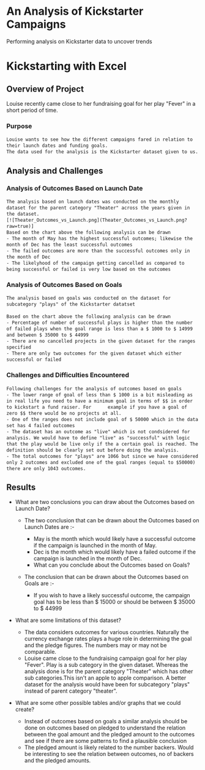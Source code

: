 # An Analysis of Kickstarter Campaigns
Performing analysis on Kickstarter data to uncover trends
# Kickstarting with Excel

## **Overview of Project**
   Louise recently came close to her fundraising goal for her play "Fever" in a short period of time.
   
### Purpose
    Louise wants to see how the different campaigns fared in relation to their launch dates and funding goals. 
    The data used for the analysis is the Kickstarter dataset given to us. 

## **Analysis and Challenges**

### Analysis of Outcomes Based on Launch Date
    The analysis based on launch dates was conducted on the monthly dataset for the parent category "Theater" across the years given in the dataset.
    [![Theater_Outcomes_vs_Launch.png](Theater_Outcomes_vs_Launch.png?raw=true)] 
    Based on the chart above the following analysis can be drawn
    - The month of May has the highest successful outcomes; likewise the month of Dec has the least successful outcomes
    - The failed outcomes are more than the successful outcomes only in the month of Dec  
    - The likelyhood of the campaign getting cancelled as compared to being successful or failed is very low based on the outcomes
    
### Analysis of Outcomes Based on Goals
    The analysis based on goals was conducted on the dataset for subcategory "plays" of the Kickstarter datatset
    
    Based on the chart above the following analysis can be drawn
    - Percentage of number of successful plays is higher than the number of failed plays when the goal range is less than a $ 1000 to $ 14999 and between $ 35000 to $ 44999
    - There are no cancelled projects in the given dataset for the ranges specified
    - There are only two outcomes for the given dataset which either successful or failed

### Challenges and Difficulties Encountered
   
    Following challenges for the analysis of outcomes based on goals
    - The lower range of goal of less than $ 1000 is a bit misleading as in real life you need to have a minimum goal in terms of $$ in order to kickstart a fund raiser. For      example if you have a goal of zero $$ there would be no projects at all.
    - One of the ranges does not include goal of $ 50000 which in the data set has 4 failed outcomes
    - The dataset has an outcome as "live" which is not condsidered for analysis. We would have to define "live" as "successful" with logic that the play would be live only if the a certain goal is reached. The definition should be clearly set out before doing the analysis.
    - The total outcomes for "plays" are 1066 but since we have considered only 2 outcomes and excluded one of the goal ranges (equal to $50000) there are only 1043 outcomes.   
    
## Results

- What are two conclusions you can draw about the Outcomes based on Launch Date?
  - The two conclusion that can be drawn about the Outcomes based on Launch Dates are :-
    - May is the month which would likely have a successful outcome if the campaign is launched in the month of May. 
    - Dec is the month which would likely have a failed outcome if the campaign is launched in the month of Dec.
    - What can you conclude about the Outcomes based on Goals?
    
  - The conclusion that can be drawn about the Outcomes based on Goals are :-
    - If you wish to have a likely successful outcome, the campaign goal has to be less than $ 15000 or should be between $ 35000 to $ 44999	
  
- What are some limitations of this dataset?
   - The data considers outcomes for various countries. Naturally the currency exchange rates plays a huge role in determining the goal and the pledge figures. The numbers may or may not be comparable.
   - Louise came close to the fundraising campaign goal for her play "Fever". Play is a sub category in the given dataset. Whereas the analysis done is for the parent category "Theater" which has other sub categories.This isn't an apple to apple comparison. A better dataset for the analysis would have been for subcategory "plays" instead of parent category "theater".

- What are some other possible tables and/or graphs that we could create?
  - Instead of outcomes based on goals a similar analysis should be done on outcomes based on pledged to understand the relation between the goal amount and the pledged amount to the outcomes and see if there are some patterns to find a plausible conclusion
  - The pledged amount is likely related to the number backers. Would be interesting to see the relation between outcomes, no of backers and the pledged amounts.

